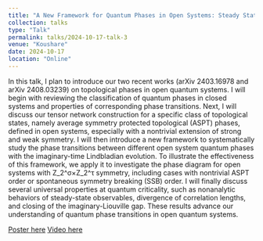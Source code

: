 ```yaml
---
title: "A New Framework for Quantum Phases in Open Systems: Steady State of Imaginary-Time Lindbladian Evolution"
collection: talks
type: "Talk"
permalink: talks/2024-10-17-talk-3
venue: "Koushare"
date: 2024-10-17
location: "Online"
---
```


In this talk, I plan to introduce our two recent works (arXiv 2403.16978 and arXiv 2408.03239) on topological phases in open quantum systems. I will begin with reviewing the classification of quantum phases in closed systems and properties of corresponding phase transitions. Next, I will discuss our tensor network construction for a specific class of topological states, namely average symmetry protected topological (ASPT) phases, defined in open systems, especially with a nontrivial extension of strong and weak symmetry. I will then introduce a new framework to systematically study the phase transitions between different open system quantum phases with the imaginary-time Lindbladian evolution. To illustrate the effectiveness of this framework, we apply it to investigate the phase diagram for open systems with Z_2^σ×Z_2^τ symmetry, including cases with nontrivial ASPT order or spontaneous symmetry breaking (SSB) order. I will finally discuss several universal properties at quantum criticality, such as nonanalytic behaviors of steady-state observables, divergence of correlation lengths, and closing of the imaginary-Liouville gap. These results advance our understanding of quantum phase transitions in open quantum systems.

[Poster here](https://mp.weixin.qq.com/s/d39cKc9_j6UouwCNXyjBGw)
[Video here](https://www.bilibili.com/video/BV1oiyNYfEBc/?buvid=XY4E84D4F262BAE87E9F1975A058EC4FA646C)
